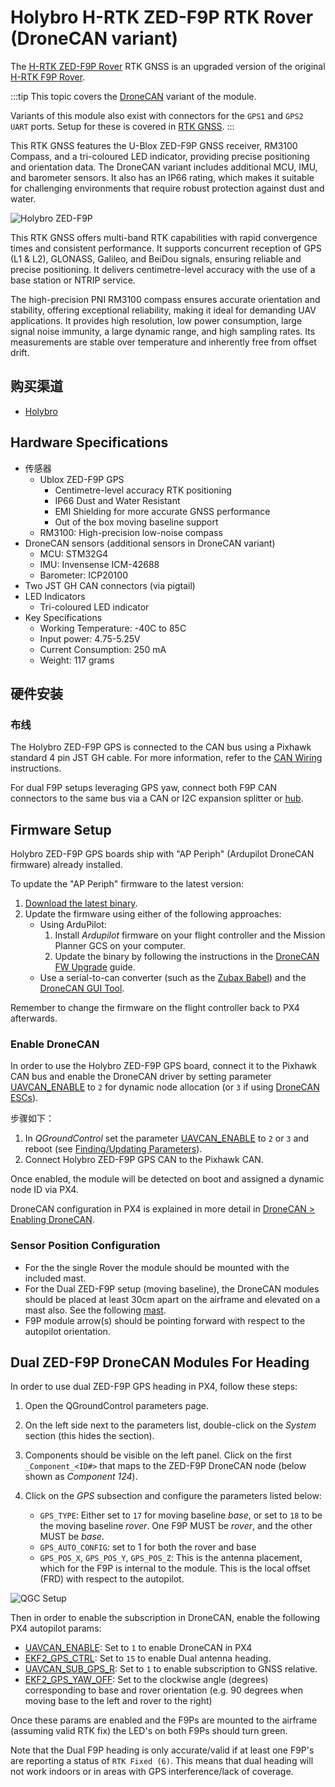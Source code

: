 # Holybro H-RTK ZED-F9P RTK Rover (DroneCAN variant)

The [H-RTK ZED-F9P Rover](https://holybro.com/collections/h-rtk-gps/products/h-rtk-zed-f9p-rover) RTK GNSS is an upgraded version of the original [H-RTK F9P Rover](../gps_compass/rtk_gps_holybro_h-rtk-f9p.md).

:::tip
This topic covers the [DroneCAN](../dronecan/#enabling-dronecan) variant of the module.

Variants of this module also exist with connectors for the `GPS1` and `GPS2 UART` ports.
Setup for these is covered in [RTK GNSS](../gps_compass/rtk_gps.md#positioning-setup-configuration).
:::

This RTK GNSS features the U-Blox ZED-F9P GNSS receiver, RM3100 Compass, and a tri-coloured LED indicator, providing precise positioning and orientation data.
The DroneCAN variant includes additional MCU, IMU, and barometer sensors.
It also has an IP66 rating, which makes it suitable for challenging environments that require robust protection against dust and water.

![Holybro ZED-F9P](../../assets/hardware/gps/holybro_h_rtk_zed_f9p_rover/holybro_f9p_gps.png)

This RTK GNSS offers multi-band RTK capabilities with rapid convergence times and consistent performance.
It supports concurrent reception of GPS (L1 & L2), GLONASS, Galileo, and BeiDou signals, ensuring reliable and precise positioning.
It delivers centimetre-level accuracy with the use of a base station or NTRIP service.

The high-precision PNI RM3100 compass ensures accurate orientation and stability, offering exceptional reliability, making it ideal for demanding UAV applications. It provides high resolution, low power consumption, large signal noise immunity, a large dynamic range, and high sampling rates. Its measurements are stable over temperature and inherently free from offset drift.

## 购买渠道

- [Holybro](https://holybro.com/collections/h-rtk-gps/products/h-rtk-zed-f9p-rover)

## Hardware Specifications

- 传感器
  - Ublox ZED-F9P GPS
    - Centimetre-level accuracy RTK positioning
    - IP66 Dust and Water Resistant
    - EMI Shielding for more accurate GNSS performance
    - Out of the box moving baseline support
  - RM3100: High-precision low-noise compass
- DroneCAN sensors (additional sensors in DroneCAN variant)
  - MCU: STM32G4
  - IMU: Invensense ICM-42688
  - Barometer: ICP20100
- Two JST GH CAN connectors (via pigtail)
- LED Indicators
  - Tri-coloured LED indicator
- Key Specifications
  - Working Temperature: -40C to 85C
  - Input power: 4.75-5.25V
  - Current Consumption: 250 mA
  - Weight: 117 grams

## 硬件安装

### 布线

The Holybro ZED-F9P GPS is connected to the CAN bus using a Pixhawk standard 4 pin JST GH cable.
For more information, refer to the [CAN Wiring](../can/index.md#wiring) instructions.

For dual F9P setups leveraging GPS yaw, connect both F9P CAN connectors to the same bus via a CAN or I2C expansion splitter or [hub](https://holybro.com/products/can-hub?_pos=1&_sid=eeb6b74b2&_ss=r).

## Firmware Setup

Holybro ZED-F9P GPS boards ship with "AP Periph" (Ardupilot DroneCAN firmware) already installed.

To update the "AP Periph" firmware to the latest version:

1. [Download the latest binary](https://firmware.ardupilot.org/AP_Periph/latest/HolybroG4_GPS/).
2. Update the firmware using either of the following approaches:
   - Using ArduPilot:
     1. Install _Ardupilot_ firmware on your flight controller and the Mission Planner GCS on your computer.
     2. Update the binary by following the instructions in the [DroneCAN FW Upgrade](https://docs.holybro.com/gps-and-rtk-system/zed-f9p-h-rtk-series/dronecan-fw-upgrade) guide.
   - Use a serial-to-can converter (such as the [Zubax Babel](https://github.com/Zubax/canface_cf1?tab=readme-ov-file)) and the [DroneCAN GUI Tool](https://dronecan.github.io/Implementations/Libuavcan/Tutorials/11._Firmware_update/).

Remember to change the firmware on the flight controller back to PX4 afterwards.

### Enable DroneCAN

In order to use the Holybro ZED-F9P GPS board, connect it to the Pixhawk CAN bus and enable the DroneCAN driver by setting parameter [UAVCAN_ENABLE](../advanced_config/parameter_reference.md#UAVCAN_ENABLE) to `2` for dynamic node allocation (or `3` if using [DroneCAN ESCs](../dronecan/escs.md)).

步骤如下：

1. In _QGroundControl_ set the parameter [UAVCAN_ENABLE](../advanced_config/parameter_reference.md#UAVCAN_ENABLE) to `2` or `3` and reboot (see [Finding/Updating Parameters](../advanced_config/parameters.md)).
2. Connect Holybro ZED-F9P GPS CAN to the Pixhawk CAN.

Once enabled, the module will be detected on boot and assigned a dynamic node ID via PX4.

DroneCAN configuration in PX4 is explained in more detail in [DroneCAN > Enabling DroneCAN](../dronecan/index.md#enabling-dronecan).

### Sensor Position Configuration

- For the the single Rover the module should be mounted with the included mast.
- For the Dual ZED-F9P setup (moving baseline), the DroneCAN modules should be placed at least 30cm apart on the airframe and elevated on a mast also.
  See the following [mast](https://holybro.com/products/30-antenna-mount?_pos=20&_sid=67b49d76b&_ss=r).
- F9P module arrow(s) should be pointing forward with respect to the autopilot orientation.

## Dual ZED-F9P DroneCAN Modules For Heading

In order to use dual ZED-F9P GPS heading in PX4, follow these steps:

1. Open the QGroundControl parameters page.
2. On the left side next to the parameters list, double-click on the _System_ section (this hides the section).
3. Components should be visible on the left panel.
   Click on the first `_Component_<ID#>` that maps to the ZED-F9P DroneCAN node (below shown as _Component 124_).
4. Click on the _GPS_ subsection and configure the parameters listed below:

   - `GPS_TYPE`: Either set to `17` for moving baseline _base_, or set to `18` to be the moving baseline _rover_.
     One F9P MUST be _rover_, and the other MUST be _base_.
   - `GPS_AUTO_CONFIG`: set to 1 for both the rover and base
   - `GPS_POS_X`, `GPS_POS_Y`, `GPS_POS_Z`: This is the antenna placement, which for the F9P is internal to the module.
     This is the local offset (FRD) with respect to the autopilot.

![QGC Setup](../../assets/hardware/gps/holybro_h_rtk_zed_f9p_rover/holybro_f9p_gps_qgc_setup.png)

Then in order to enable the subscription in DroneCAN, enable the following PX4 autopilot params:

- [UAVCAN_ENABLE](../advanced_config/parameter_reference.md#UAVCAN_ENABLE): Set to `1` to enable DroneCAN in PX4
- [EKF2_GPS_CTRL](../advanced_config/parameter_reference.md#EKF2_GPS_CTRL): Set to `15` to enable Dual antenna heading.
- [UAVCAN_SUB_GPS_R](../advanced_config/parameter_reference.md#UAVCAN_SUB_GPS_R): Set to `1` to enable subscription to GNSS relative.
- [EKF2_GPS_YAW_OFF](../advanced_config/parameter_reference.md#GPS_YAW_OFFSET): Set to the clockwise angle (degrees) corresponding to base and rover orientation (e.g. 90 degrees when moving base to the left and rover to the right)

Once these params are enabled and the F9Ps are mounted to the airframe (assuming valid RTK fix) the LED's on both F9Ps should turn green.

Note that the Dual F9P heading is only accurate/valid if at least one F9P's are reporting a status of `RTK Fixed (6)`.
This means that dual heading will not work indoors or in areas with GPS interference/lack of coverage.
